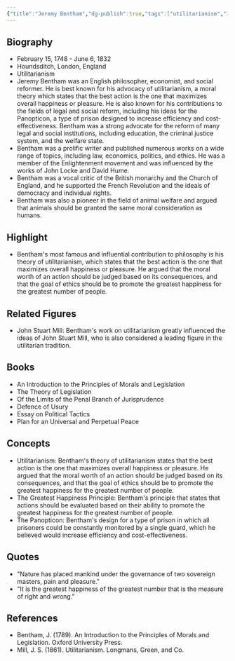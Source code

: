```yaml
---
{"title":"Jeremy Bentham","dg-publish":true,"tags":["utilitarianism","18th century","revolution-era","English","social and political philosophy","figures"],"born-date":1748,"keywords":"utilitarianism, greatest happiness principle, reform, legal and social institutions","aliases":"Father of utilitarianism","permalink":"/philosophers/revolution-era/jeremy-bentham/","dgPassFrontmatter":true}
---
```


## Biography

-   February 15, 1748 - June 6, 1832
-   Houndsditch, London, England
-   Utilitarianism
-   Jeremy Bentham was an English philosopher, economist, and social reformer. He is best known for his advocacy of utilitarianism, a moral theory which states that the best action is the one that maximizes overall happiness or pleasure. He is also known for his contributions to the fields of legal and social reform, including his ideas for the Panopticon, a type of prison designed to increase efficiency and cost-effectiveness. Bentham was a strong advocate for the reform of many legal and social institutions, including education, the criminal justice system, and the welfare state.
-   Bentham was a prolific writer and published numerous works on a wide range of topics, including law, economics, politics, and ethics. He was a member of the Enlightenment movement and was influenced by the works of John Locke and David Hume.
-   Bentham was a vocal critic of the British monarchy and the Church of England, and he supported the French Revolution and the ideals of democracy and individual rights.
-   Bentham was also a pioneer in the field of animal welfare and argued that animals should be granted the same moral consideration as humans.

## Highlight

-   Bentham's most famous and influential contribution to philosophy is his theory of utilitarianism, which states that the best action is the one that maximizes overall happiness or pleasure. He argued that the moral worth of an action should be judged based on its consequences, and that the goal of ethics should be to promote the greatest happiness for the greatest number of people.

## Related Figures

-   John Stuart Mill: Bentham's work on utilitarianism greatly influenced the ideas of John Stuart Mill, who is also considered a leading figure in the utilitarian tradition.

## Books

-   An Introduction to the Principles of Morals and Legislation
-   The Theory of Legislation
-   Of the Limits of the Penal Branch of Jurisprudence
-   Defence of Usury
-   Essay on Political Tactics
-   Plan for an Universal and Perpetual Peace

## Concepts

-   Utilitarianism: Bentham's theory of utilitarianism states that the best action is the one that maximizes overall happiness or pleasure. He argued that the moral worth of an action should be judged based on its consequences, and that the goal of ethics should be to promote the greatest happiness for the greatest number of people.
-   The Greatest Happiness Principle: Bentham's principle that states that actions should be evaluated based on their ability to promote the greatest happiness for the greatest number of people.
-   The Panopticon: Bentham's design for a type of prison in which all prisoners could be constantly monitored by a single guard, which he believed would increase efficiency and cost-effectiveness.

## Quotes

-   "Nature has placed mankind under the governance of two sovereign masters, pain and pleasure."
-   "It is the greatest happiness of the greatest number that is the measure of right and wrong."

## References

-   Bentham, J. (1789). An Introduction to the Principles of Morals and Legislation. Oxford University Press.
-   Mill, J. S. (1861). Utilitarianism. Longmans, Green, and Co.